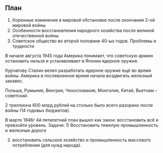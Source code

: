 ## План
1. Коренные изменения в мировой обстановке после окончания 2-ой мировой войны
2. Особенности восстановления народного хозяйства после великой отечественной войны
3. Советское общество во второй половине 40-ых годов. Проблемы и трудности

В начале августа 1945 года Америка понимает, что советскую армию остановить нельзя и устанавливает в Японии ядерное оружие.

Курчатову Сталин велел разработать ядерное оружие ещё во время войны. Америка в послевоенное время начала воздвигать железный занавес.

Польша, Румыния, Венгрия, Чехословакия, Монголия, Китай, Вьетнам – советский.

2 триллиона 600 млрд рублей на столько было всего разорено после войны (14 годовых бюджетов).

В марте 1946г 4й пятилетний план вышел как закон: восстановить всё и превзойти уровень. Задачи: 1) Восстановить тяжелую промышленность и железные дороги

2) восстановить сельское хозяйство и промышленность массового потребления (для нужд народа).